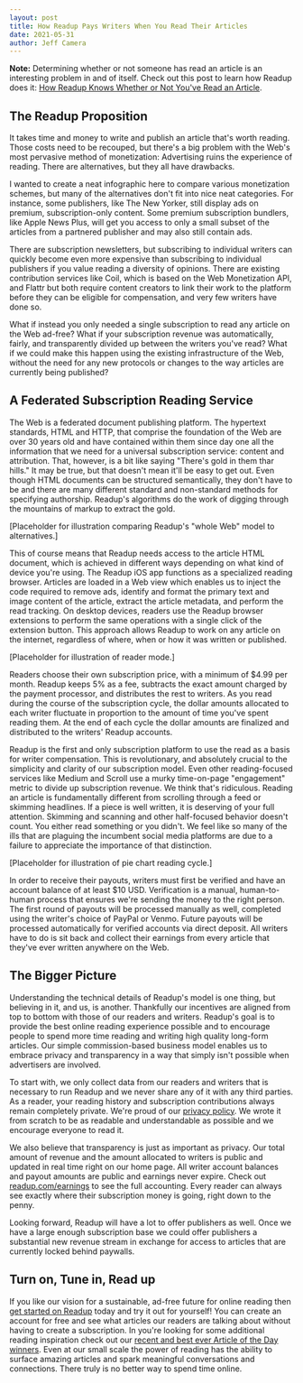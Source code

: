 ```yaml
---
layout: post
title: How Readup Pays Writers When You Read Their Articles
date: 2021-05-31
author: Jeff Camera
---
```

**Note:** Determining whether or not someone has read an article is an interesting problem in and of itself. Check out this post to learn how Readup does it: [How Readup Knows Whether or Not You've Read an Article](/2020/11/02/how-readup-knows-whether-or-not-youve-read-an-article).

## The Readup Proposition

It takes time and money to write and publish an article that's worth reading. Those costs need to be recouped, but there's a big problem with the Web's most pervasive method of monetization: Advertising ruins the experience of reading. There are alternatives, but they all have drawbacks.

I wanted to create a neat infographic here to compare various monetization schemes, but many of the alternatives don't fit into nice neat categories. For instance, some publishers, like The New Yorker, still display ads on premium, subscription-only content. Some premium subscription bundlers, like Apple News Plus, will get you access to only a small subset of the articles from a partnered publisher and may also still contain ads.

There are subscription newsletters, but subscribing to individual writers can quickly become even more expensive than subscribing to individual publishers if you value reading a diversity of opinions. There are existing contribution services like Coil, which is based on the Web Monetization API, and Flattr but both require content creators to link their work to the platform before they can be eligible for compensation, and very few writers have done so.

What if instead you only needed a single subscription to read any article on the Web ad-free? What if your subscription revenue was automatically, fairly, and transparently divided up between the writers you've read? What if we could make this happen using the existing infrastructure of the Web, without the need for any new protocols or changes to the way articles are currently being published?

## A Federated Subscription Reading Service

The Web is a federated document publishing platform. The hypertext standards, HTML and HTTP, that comprise the foundation of the Web are over 30 years old and have contained within them since day one all the information that we need for a universal subscription service: content and attribution. That, however, is a bit like saying "There's gold in them thar hills." It may be true, but that doesn't mean it'll be easy to get out. Even though HTML documents can be structured semantically, they don't have to be and there are many different standard and non-standard methods for specifying authorship. Readup's algorithms do the work of digging through the mountains of markup to extract the gold.

[Placeholder for illustration comparing Readup's "whole Web" model to alternatives.]

This of course means that Readup needs access to the article HTML document, which is achieved in different ways depending on what kind of device you're using. The Readup iOS app functions as a specialized reading browser. Articles are loaded in a Web view which enables us to inject the code required to remove ads, identify and format the primary text and image content of the article, extract the article metadata, and perform the read tracking. On desktop devices, readers use the Readup browser extensions to perform the same operations with a single click of the extension button. This approach allows Readup to work on any article on the internet, regardless of where, when or how it was written or published.

[Placeholder for illustration of reader mode.]

Readers choose their own subscription price, with a minimum of $4.99 per month. Readup keeps 5% as a fee, subtracts the exact amount charged by the payment processor, and distributes the rest to writers. As you read during the course of the subscription cycle, the dollar amounts allocated to each writer fluctuate in proportion to the amount of time you've spent reading them. At the end of each cycle the dollar amounts are finalized and distributed to the writers' Readup accounts.

Readup is the first and only subscription platform to use the read as a basis for writer compensation. This is revolutionary, and absolutely crucial to the simplicity and clarity of our subscription model. Even other reading-focused services like Medium and Scroll use a murky time-on-page "engagement" metric to divide up subscription revenue. We think that's ridiculous. Reading an article is fundamentally different from scrolling through a feed or skimming headlines. If a piece is well written, it is deserving of your full attention. Skimming and scanning and other half-focused behavior doesn't count. You either read something or you didn't. We feel like so many of the ills that are plaguing the incumbent social media platforms are due to a failure to appreciate the importance of that distinction.

[Placeholder for illustration of pie chart reading cycle.]

In order to receive their payouts, writers must first be verified and have an account balance of at least $10 USD. Verification is a manual, human-to-human process that ensures we're sending the money to the right person. The first round of payouts will be processed manually as well, completed using the writer's choice of PayPal or Venmo. Future payouts will be processed automatically for verified accounts via direct deposit. All writers have to do is sit back and collect their earnings from every article that they've ever written anywhere on the Web.

## The Bigger Picture

Understanding the technical details of Readup's model is one thing, but believing in it, and us, is another. Thankfully our incentives are aligned from top to bottom with those of our readers and writers. Readup's goal is to provide the best online reading experience possible and to encourage people to spend more time reading and writing high quality long-form articles. Our simple commission-based business model enables us to embrace privacy and transparency in a way that simply isn't possible when advertisers are involved.

To start with, we only collect data from our readers and writers that is necessary to run Readup and we never share any of it with any third parties. As a reader, your reading history and subscription contributions always remain completely private. We're proud of our [privacy policy](https://readup.com/privacy). We wrote it from scratch to be as readable and understandable as possible and we encourage everyone to read it.

We also believe that transparency is just as important as privacy. Our total amount of revenue and the amount allocated to writers is public and updated in real time right on our home page. All writer account balances and payout amounts are public and earnings never expire. Check out [readup.com/earnings](https://readup.com/earnings) to see the full accounting. Every reader can always see exactly where their subscription money is going, right down to the penny.

Looking forward, Readup will have a lot to offer publishers as well. Once we have a large enough subscription base we could offer publishers a substantial new revenue stream in exchange for access to articles that are currently locked behind paywalls.

## Turn on, Tune in, Read up

If you like our vision for a sustainable, ad-free future for online reading then [get started on Readup](https://readup.com/) today and try it out for yourself! You can create an account for free and see what articles our readers are talking about without having to create a subscription. In you're looking for some additional reading inspiration check out our [recent and best ever Article of the Day winners](https://readup.com/aotd/history). Even at our small scale the power of reading has the ability to surface amazing articles and spark meaningful conversations and connections. There truly is no better way to spend time online.